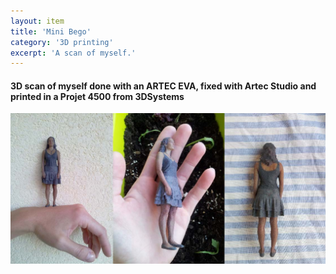 ```yaml
---
layout: item
title: 'Mini Bego'
category: '3D printing'
excerpt: 'A scan of myself.'
---
```


<h4>
       3D scan of myself done with an ARTEC EVA, fixed with Artec Studio and printed in a Projet 4500 from 3DSystems
 </h4>


 <div class="image fit">
<img src="/images/fulls/3D_printing/mini_bego/mini_bego_tres.jpg"></div>




